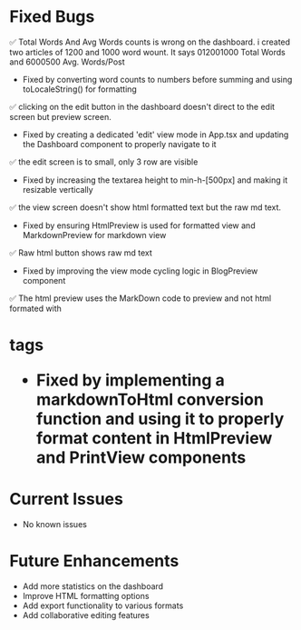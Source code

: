 # Fixed Bugs

✅ Total Words And Avg Words counts is wrong on the dashboard. i created two articles of 1200 and 1000 word wount. It says 012001000 Total Words and 6000500 Avg. Words/Post
- Fixed by converting word counts to numbers before summing and using toLocaleString() for formatting

✅ clicking on the edit button in the dashboard doesn't direct to the edit screen but preview screen.
- Fixed by creating a dedicated 'edit' view mode in App.tsx and updating the Dashboard component to properly navigate to it

✅ the edit screen is to small, only 3 row are visible
- Fixed by increasing the textarea height to min-h-[500px] and making it resizable vertically

✅ the view screen doesn't show html formatted text but the raw md text.
- Fixed by ensuring HtmlPreview is used for formatted view and MarkdownPreview for markdown view

✅ Raw html button shows raw md text
- Fixed by improving the view mode cycling logic in BlogPreview component

✅ The html preview uses the MarkDown code to preview and not html formated with <h1> tags
- Fixed by implementing a markdownToHtml conversion function and using it to properly format content in HtmlPreview and PrintView components

# Current Issues
- No known issues

# Future Enhancements
- Add more statistics on the dashboard
- Improve HTML formatting options
- Add export functionality to various formats
- Add collaborative editing features


